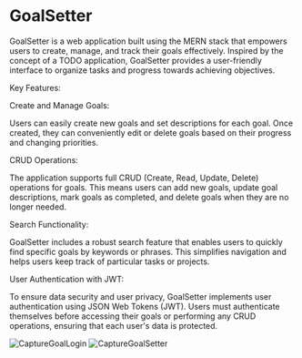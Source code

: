 # GoalSetter

GoalSetter is a web application built using the MERN stack that empowers users to create, manage, and track their goals effectively. Inspired by the concept of a TODO application, GoalSetter provides a user-friendly interface to organize tasks and progress towards achieving objectives.

Key Features:

Create and Manage Goals:

Users can easily create new goals and set descriptions for each goal. Once created, they can conveniently edit or delete goals based on their progress and changing priorities.

CRUD Operations:

The application supports full CRUD (Create, Read, Update, Delete) operations for goals. This means users can add new goals, update goal descriptions, mark goals as completed, and delete goals when they are no longer needed.

Search Functionality:

GoalSetter includes a robust search feature that enables users to quickly find specific goals by keywords or phrases. This simplifies navigation and helps users keep track of particular tasks or projects.

User Authentication with JWT:

To ensure data security and user privacy, GoalSetter implements user authentication using JSON Web Tokens (JWT). Users must authenticate themselves before accessing their goals or performing any CRUD operations, ensuring that each user's data is protected.

![CaptureGoalLogin](https://github.com/DaveXo9/GoalSetter/assets/85836822/42149659-68f2-4cd6-9155-59035c495866)
![CaptureGoalSetter](https://github.com/DaveXo9/GoalSetter/assets/85836822/48980caa-14fd-48f4-8275-b3644d3d02d9)
